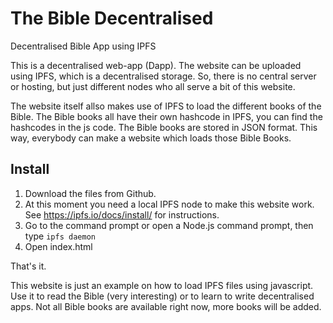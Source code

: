 # The Bible Decentralised
Decentralised Bible App using IPFS

This is a decentralised web-app (Dapp). The website can be uploaded using IPFS, which is a decentralised storage. So, there is no central server or hosting, but just different nodes who all serve a bit of this website. 

The website itself allso makes use of IPFS to load the different books of the Bible. The Bible books all have their own hashcode in IPFS, you can find the hashcodes in the js code. The Bible books are stored in JSON format. This way, everybody can make a website which loads those Bible Books. 

## Install

1. Download the files from Github.
2. At this moment you need a local IPFS node to make this website work. See https://ipfs.io/docs/install/ for instructions.
3. Go to the command prompt or open a Node.js command prompt, then type `ipfs daemon`
4. Open index.html

That's it. 

This website is just an example on how to load IPFS files using javascript. Use it to read the Bible (very interesting) or to learn to write decentralised apps. Not all Bible books are available right now, more books will be added. 
